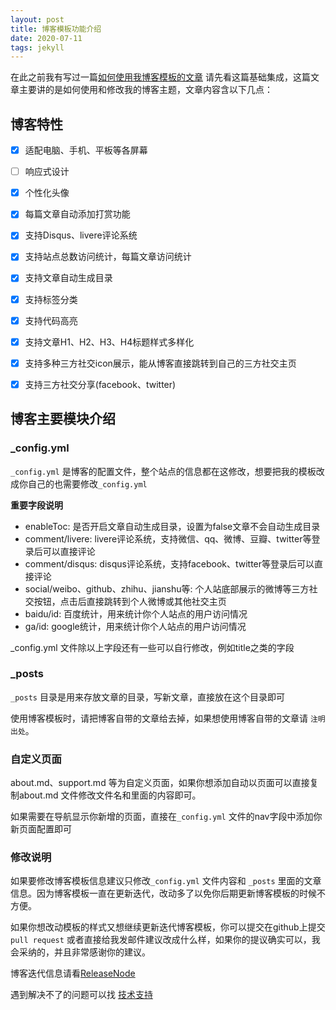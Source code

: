 ```yaml
---
layout: post
title: 博客模板功能介绍
date: 2020-07-11
tags: jekyll   
---
```



在此之前我有写过一篇[如何使用我博客模板的文章](http://leopardpan.cn/2016/10/jekyll_tutorials1/) 请先看这篇基础集成，这篇文章主要讲的是如何使用和修改我的博客主题，文章内容含以下几点：

## 博客特性

- [x] 适配电脑、手机、平板等各屏幕
- [ ] 响应式设计
- [x] 个性化头像
- [x] 每篇文章自动添加打赏功能
- [x] 支持Disqus、livere评论系统
- [x] 支持站点总数访问统计，每篇文章访问统计
- [x] 支持文章自动生成目录
- [x] 支持标签分类
- [x] 支持代码高亮
- [x] 支持文章H1、H2、H3、H4标题样式多样化
- [x] 支持多种三方社交icon展示，能从博客直接跳转到自己的三方社交主页
- [x] 支持三方社交分享(facebook、twitter)


## 博客主要模块介绍

### _config.yml 

`_config.yml` 是博客的配置文件，整个站点的信息都在这修改，想要把我的模板改成你自己的也需要修改`_config.yml` 

**重要字段说明** 

* enableToc: 是否开启文章自动生成目录，设置为false文章不会自动生成目录
* comment/livere: livere评论系统，支持微信、qq、微博、豆瓣、twitter等登录后可以直接评论
* comment/disqus: disqus评论系统，支持facebook、twitter等登录后可以直接评论
* social/weibo、github、zhihu、jianshu等: 个人站底部展示的微博等三方社交按钮，点击后直接跳转到个人微博或其他社交主页
* baidu/id: 百度统计，用来统计你个人站点的用户访问情况
* ga/id: google统计，用来统计你个人站点的用户访问情况

_config.yml 文件除以上字段还有一些可以自行修改，例如title之类的字段

### _posts

`_posts` 目录是用来存放文章的目录，写新文章，直接放在这个目录即可

使用博客模板时，请把博客自带的文章给去掉，如果想使用博客自带的文章请 `注明出处`。


### 自定义页面

about.md、support.md 等为自定义页面，如果你想添加自动以页面可以直接复制about.md 文件修改文件名和里面的内容即可。

如果需要在导航显示你新增的页面，直接在`_config.yml` 文件的nav字段中添加你新页面配置即可

### 修改说明

如果要修改博客模板信息建议只修改`_config.yml` 文件内容和 `_posts` 里面的文章信息。因为博客模板一直在更新迭代，改动多了以免你后期更新博客模板的时候不方便。

如果你想改动模板的样式又想继续更新迭代博客模板，你可以提交在github上提交`pull request` 或者直接给我发邮件建议改成什么样，如果你的提议确实可以，我会采纳的，并且非常感谢你的建议。

博客迭代信息请看[ReleaseNode](https://leopardpan.cn/2020/07/ReleaseNode/)

遇到解决不了的问题可以找 [技术支持](https://leopardpan.cn/support/)





